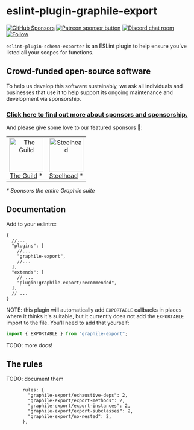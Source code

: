 # eslint-plugin-graphile-export

[![GitHub Sponsors](https://img.shields.io/github/sponsors/benjie?color=ff69b4&label=github%20sponsors)](https://github.com/sponsors/benjie)
[![Patreon sponsor button](https://img.shields.io/badge/sponsor-via%20Patreon-orange.svg)](https://patreon.com/benjie)
[![Discord chat room](https://img.shields.io/discord/489127045289476126.svg)](http://discord.gg/graphile)
[![Follow](https://img.shields.io/badge/twitter-@GraphileHQ-blue.svg)](https://twitter.com/GraphileHQ)

`eslint-plugin-schema-exporter` is an ESLint plugin to help ensure you've listed
all your scopes for functions.

<!-- SPONSORS_BEGIN -->

## Crowd-funded open-source software

To help us develop this software sustainably, we ask all individuals and
businesses that use it to help support its ongoing maintenance and development
via sponsorship.

### [Click here to find out more about sponsors and sponsorship.](https://www.graphile.org/sponsor/)

And please give some love to our featured sponsors 🤩:

<table><tr>
<td align="center"><a href="https://www.the-guild.dev/"><img src="https://graphile.org/images/sponsors/theguild.png" width="90" height="90" alt="The Guild" /><br />The Guild</a> *</td>
<td align="center"><a href="https://gosteelhead.com/"><img src="https://graphile.org/images/sponsors/steelhead.svg" width="90" height="90" alt="Steelhead" /><br />Steelhead</a> *</td>
</tr></table>

<em>\* Sponsors the entire Graphile suite</em>

<!-- SPONSORS_END -->

## Documentation

Add to your eslintrc:

```jsonc
{
  //...
  "plugins": [
    //...
    "graphile-export",
    //...
  ],
  "extends": [
    // ...
    "plugin:graphile-export/recommended",
  ],
  // ...
}
```

NOTE: this plugin will automatically add `EXPORTABLE` callbacks in places where
it thinks it's suitable, but it currently does not add the `EXPORTABLE` import
to the file. You'll need to add that yourself:

```ts
import { EXPORTABLE } from "graphile-export";
```

TODO: more docs!

## The rules

TODO: document them

```
      rules: {
        "graphile-export/exhaustive-deps": 2,
        "graphile-export/export-methods": 2,
        "graphile-export/export-instances": 2,
        "graphile-export/export-subclasses": 2,
        "graphile-export/no-nested": 2,
      },
```
